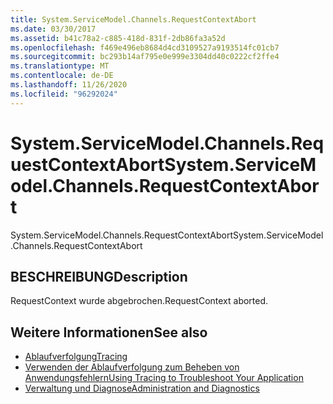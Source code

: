 ```yaml
---
title: System.ServiceModel.Channels.RequestContextAbort
ms.date: 03/30/2017
ms.assetid: b41c78a2-c885-418d-831f-2db86fa3a52d
ms.openlocfilehash: f469e496eb8684d4cd3109527a9193514fc01cb7
ms.sourcegitcommit: bc293b14af795e0e999e3304dd40c0222cf2ffe4
ms.translationtype: MT
ms.contentlocale: de-DE
ms.lasthandoff: 11/26/2020
ms.locfileid: "96292024"
---
```

# <a name="systemservicemodelchannelsrequestcontextabort"></a><span data-ttu-id="b0861-102">System.ServiceModel.Channels.RequestContextAbort</span><span class="sxs-lookup"><span data-stu-id="b0861-102">System.ServiceModel.Channels.RequestContextAbort</span></span>

<span data-ttu-id="b0861-103">System.ServiceModel.Channels.RequestContextAbort</span><span class="sxs-lookup"><span data-stu-id="b0861-103">System.ServiceModel.Channels.RequestContextAbort</span></span>  
  
## <a name="description"></a><span data-ttu-id="b0861-104">BESCHREIBUNG</span><span class="sxs-lookup"><span data-stu-id="b0861-104">Description</span></span>  

 <span data-ttu-id="b0861-105">RequestContext wurde abgebrochen.</span><span class="sxs-lookup"><span data-stu-id="b0861-105">RequestContext aborted.</span></span>  
  
## <a name="see-also"></a><span data-ttu-id="b0861-106">Weitere Informationen</span><span class="sxs-lookup"><span data-stu-id="b0861-106">See also</span></span>

- [<span data-ttu-id="b0861-107">Ablaufverfolgung</span><span class="sxs-lookup"><span data-stu-id="b0861-107">Tracing</span></span>](index.md)
- [<span data-ttu-id="b0861-108">Verwenden der Ablaufverfolgung zum Beheben von Anwendungsfehlern</span><span class="sxs-lookup"><span data-stu-id="b0861-108">Using Tracing to Troubleshoot Your Application</span></span>](using-tracing-to-troubleshoot-your-application.md)
- [<span data-ttu-id="b0861-109">Verwaltung und Diagnose</span><span class="sxs-lookup"><span data-stu-id="b0861-109">Administration and Diagnostics</span></span>](../index.md)
